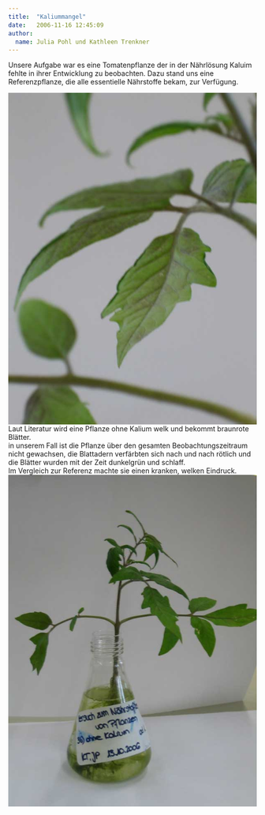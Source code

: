 ```yaml
---
title:  "Kaliummangel"
date:   2006-11-16 12:45:09
author: 
  name: Julia Pohl und Kathleen Trenkner
---
```

<div>Unsere Aufgabe war es eine Tomatenpflanze der in der Nährlösung Kaluim fehlte in ihrer Entwicklung zu beobachten. Dazu stand uns eine Referenzpflanze, die alle essentielle Nährstoffe bekam, zur Verfügung.  
<p align="left"><img src="/assets/images/Pflanzenversuch/Kalium2.jpg" border="0" align="left" />Laut Literatur wird eine Pflanze ohne Kalium welk und bekommt braunrote Blätter.<br /> in unserem Fall ist die Pflanze über den gesamten Beobachtungszeitraum nicht gewachsen, die Blattadern verfärbten sich nach und nach rötlich und die Blätter wurden mit der Zeit dunkelgrün und schlaff.<br /> Im Vergleich zur Referenz machte sie einen kranken, welken Eindruck.<img src="/assets/images/Pflanzenversuch/Kaliummangel.jpg" border="0" align="left" style="float: right; border: 0;" /></p>
</div>